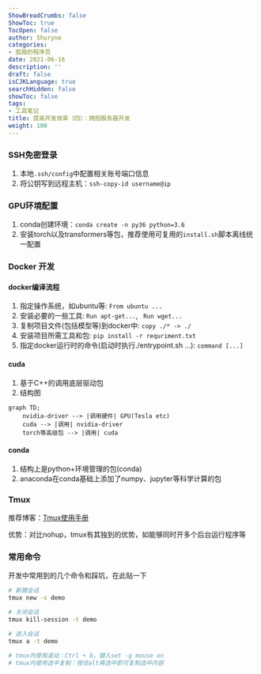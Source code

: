 ```yaml
---
ShowBreadCrumbs: false
ShowToc: true
TocOpen: false
author: Shuryne
categories:
- 孤独的程序员
date: 2021-06-16
description: ''
draft: false
isCJKLanguage: true
searchHidden: false
showToc: false
tags:
- 工具笔记
title: 提高开发效率（四）：拥抱服务器开发
weight: 100
---
```


### SSH免密登录

1. 本地``.ssh/config``中配置相关账号端口信息
1. 将公钥写到远程主机：``ssh-copy-id username@ip``



### GPU环境配置

1. conda创建环境：``conda create -n py36 python=3.6``
1. 安装torch以及transformers等包，推荐使用可复用的``install.sh``脚本离线统一配置



### Docker 开发

#### docker编译流程

1. 指定操作系统，如ubuntu等: ``From ubuntu ...``
1. 安装必要的一些工具: ``Run apt-get...``, `` Run wget...``
1. 复制项目文件(包括模型等)到docker中: ``copy ./* -> ./``
1. 安装项目所需工具和包: ``pip install -r requriment.txt``
1. 指定docker运行时的命令(启动时执行./entrypoint.sh ...): ``command [...]``



####  cuda

1. 基于C++的调用底层驱动包
2. 结构图

```mermaid
graph TD;
    nvidia-driver --> |调用硬件| GPU(Tesla etc)
    cuda --> |调用| nvidia-driver
    torch等高级包 --> |调用| cuda
```

#### conda

1. 结构上是python+环境管理的包(conda)
2. anaconda在conda基础上添加了numpy、jupyter等科学计算的包







### Tmux

推荐博客：[Tmux使用手册][1]

优势：对比nohup，tmux有其独到的优势，如能够同时开多个后台运行程序等



### 常用命令

开发中常用到的几个命令和踩坑，在此贴一下

```bash
# 新建会话
tmux new -s demo

# 关闭会话
tmux kill-session -t demo

# 进入会话
tmux a -t demo

# tmux内使用滚动：Ctrl + b，键入set -g mouse on
# tmux内使用选中复制：按住alt再选中即可复制选中内容
```





[1]: http://louiszhai.github.io/2017/09/30/tmux "Tmux"